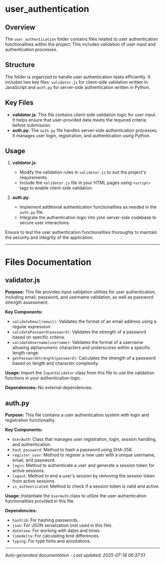 # user_authentication

## Overview
The `user_authentication` folder contains files related to user authentication functionalities within the project. This includes validation of user input and authentication processes.

## Structure
The folder is organized to handle user authentication tasks efficiently. It includes two key files: `validator.js` for client-side validation written in JavaScript and `auth.py` for server-side authentication written in Python.

## Key Files
- **validator.js**: This file contains client-side validation logic for user input. It helps ensure that user-provided data meets the required criteria before submission.
- **auth.py**: The `auth.py` file handles server-side authentication processes. It manages user login, registration, and authentication using Python.

## Usage
1. **validator.js**:
   - Modify the validation rules in `validator.js` to suit the project's requirements.
   - Include the `validator.js` file in your HTML pages using `<script>` tags to enable client-side validation.

2. **auth.py**:
   - Implement additional authentication functionalities as needed in the `auth.py` file.
   - Integrate the authentication logic into your server-side codebase to secure user interactions.

Ensure to test the user authentication functionalities thoroughly to maintain the security and integrity of the application.

---

# Files Documentation

## validator.js

**Purpose:** This file provides input validation utilities for user authentication, including email, password, and username validation, as well as password strength assessment.

**Key Components:**
- `validateEmail(email)`: Validates the format of an email address using a regular expression.
- `validatePassword(password)`: Validates the strength of a password based on specific criteria.
- `validateUsername(username)`: Validates the format of a username allowing alphanumeric characters and underscores within a specific length range.
- `getPasswordStrength(password)`: Calculates the strength of a password based on length and character complexity.

**Usage:** Import the `InputValidator` class from this file to use the validation functions in your authentication logic.

**Dependencies:** No external dependencies.

## auth.py

**Purpose:** This file contains a user authentication system with login and registration functionality.

**Key Components:**
- `UserAuth`: Class that manages user registration, login, session handling, and authentication.
- `hash_password`: Method to hash a password using SHA-256.
- `register_user`: Method to register a new user with a unique username, email, and password.
- `login`: Method to authenticate a user and generate a session token for active sessions.
- `logout`: Method to end a user's session by removing the session token from active sessions.
- `is_authenticated`: Method to check if a session token is valid and active.

**Usage:** Instantiate the `UserAuth` class to utilize the user authentication functionalities provided in this file.

**Dependencies:** 
- `hashlib`: For hashing passwords.
- `json`: For JSON serialization (not used in this file).
- `datetime`: For working with dates and times.
- `timedelta`: For calculating time differences.
- `typing`: For type hints and annotations.

---
*Auto-generated documentation - Last updated: 2025-07-18 06:37:51*
